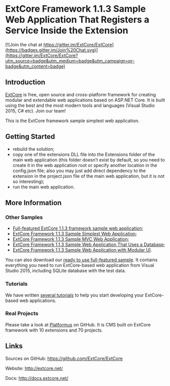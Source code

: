 # ExtCore Framework 1.1.3 Sample Web Application That Registers a Service Inside the Extension

[![Join the chat at https://gitter.im/ExtCore/ExtCore](https://badges.gitter.im/Join%20Chat.svg)](https://gitter.im/ExtCore/ExtCore?utm_source=badge&utm_medium=badge&utm_campaign=pr-badge&utm_content=badge)

## Introduction

[ExtCore](https://github.com/ExtCore/ExtCore) is free, open source and cross-platform framework for creating
modular and extendable web applications based on ASP.NET Core. It is built using the best and the most modern
tools and languages (Visual Studio 2015, C# etc). Join our team!

This is the ExtCore framework sample simplest web application.

## Getting Started

* rebuild the solution;
* copy one of the extensions DLL file into the Extensions folder of the main web application (this folder doesn’t exist by default,
so you need to create it in the web application root or specify another location in the config.json file; also you may just
add direct dependency to the extension in the project.json file of the main web application, but it is not so interesting);
* run the main web application.

## More Information

### Other Samples

* [Full-featured ExtCore 1.1.3 framework sample web application](https://github.com/ExtCore/ExtCore-Sample);
* [ExtCore Framework 1.1.3 Sample Simplest Web Application](https://github.com/ExtCore/ExtCore-Sample-Simplest);
* [ExtCore Framework 1.1.3 Sample MVC Web Application](https://github.com/ExtCore/ExtCore-Sample-Mvc);
* [ExtCore Framework 1.1.3 Sample Web Application That Uses a Database](https://github.com/ExtCore/ExtCore-Sample-Data);
* [ExtCore Framework 1.1.3 Sample Web Application with Modular UI](https://github.com/ExtCore/ExtCore-Sample-Modular-Ui).

You can also download our [ready to use full-featured sample](http://extcore.net/files/ExtCore-Sample-1.1.3.zip).
It contains everything you need to run ExtCore-based web application from Visual Studio 2015, including SQLite
database with the test data.

### Tutorials

We have written [several tutorials](http://docs.extcore.net/en/latest/getting_started/index.html)
to help you start developing your ExtCore-based web applications.

### Real Projects

Please take a look at [Platformus](https://github.com/Platformus/Platformus) on GitHub. It is CMS
built on ExtCore framework with 10 extensions and 70 projects.

## Links

Sources on GitHub: https://github.com/ExtCore/ExtCore

Website: http://extcore.net/

Docs: http://docs.extcore.net/